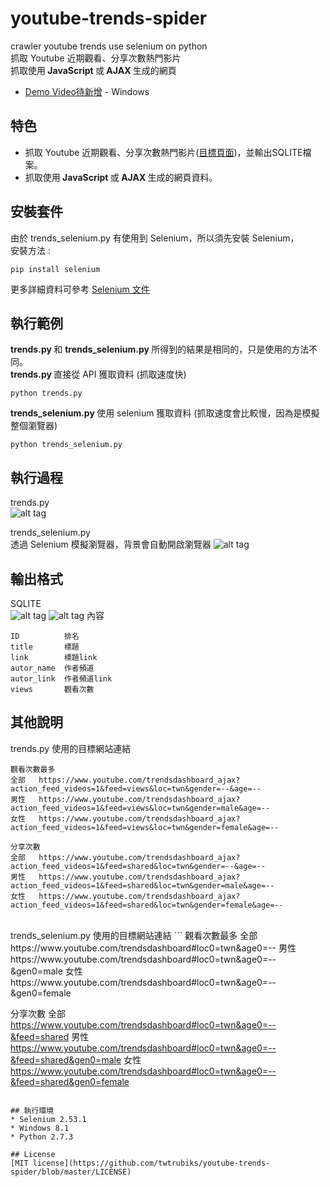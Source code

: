 # youtube-trends-spider
crawler youtube trends use selenium on python<br>
抓取 Youtube 近期觀看、分享次數熱門影片<br>
抓取使用<b> JavaScript </b>或<b> AJAX </b>生成的網頁
* [Demo Video待新增]() - Windows 

## 特色
* 抓取 Youtube 近期觀看、分享次數熱門影片([目標頁面](https://www.youtube.com/trendsdashboard#loc0=twn&age0=--))，並輸出SQLITE檔案。
* 抓取使用<b> JavaScript </b>或<b> AJAX </b>生成的網頁資料。
   
## 安裝套件
由於 trends_selenium.py 有使用到 Selenium，所以須先安裝 Selenium，<br>
安裝方法 :<br>
```
pip install selenium 
```
更多詳細資料可參考 [Selenium 文件](http://selenium-python.readthedocs.org/#)

## 執行範例 
<b> trends.py </b> 和 <b> trends_selenium.py </b> 所得到的結果是相同的，只是使用的方法不同。<br>
<b> trends.py </b> 直接從 API 獲取資料 (抓取速度快)
```
python trends.py
```
<b> trends_selenium.py </b> 使用 selenium 獲取資料 (抓取速度會比較慢，因為是模擬整個瀏覽器)
```
python trends_selenium.py 
```

## 執行過程
trends.py<br>
![alt tag](http://i.imgur.com/qxPR9yd.jpg)

trends_selenium.py <br>
透過 Selenium 模擬瀏覽器，背景會自動開啟瀏覽器
![alt tag](http://i.imgur.com/bOgPiK3.jpg)

## 輸出格式
SQLITE<br>
![alt tag](http://i.imgur.com/jMuVSRi.jpg)
![alt tag](http://i.imgur.com/fz40wPu.jpg)
內容
```
ID          排名
title       標題
link        標題link
autor_name  作者頻道
autor_link  作者頻道link      
views       觀看次數    
```

## 其他說明
trends.py 使用的目標網站連結
```
觀看次數最多
全部   https://www.youtube.com/trendsdashboard_ajax?action_feed_videos=1&feed=views&loc=twn&gender=--&age=-- 	       		  
男性   https://www.youtube.com/trendsdashboard_ajax?action_feed_videos=1&feed=views&loc=twn&gender=male&age=--	       		   
女性   https://www.youtube.com/trendsdashboard_ajax?action_feed_videos=1&feed=views&loc=twn&gender=female&age=--	       
  
分享次數
全部   https://www.youtube.com/trendsdashboard_ajax?action_feed_videos=1&feed=shared&loc=twn&gender=--&age=--		   		  
男性   https://www.youtube.com/trendsdashboard_ajax?action_feed_videos=1&feed=shared&loc=twn&gender=male&age=--	       		   
女性   https://www.youtube.com/trendsdashboard_ajax?action_feed_videos=1&feed=shared&loc=twn&gender=female&age=--
```
<br>
trends_selenium.py 使用的目標網站連結	
```
觀看次數最多
全部   https://www.youtube.com/trendsdashboard#loc0=twn&age0=--
男性   https://www.youtube.com/trendsdashboard#loc0=twn&age0=--&gen0=male
女性   https://www.youtube.com/trendsdashboard#loc0=twn&age0=--&gen0=female
  
分享次數
全部   https://www.youtube.com/trendsdashboard#loc0=twn&age0=--&feed=shared
男性   https://www.youtube.com/trendsdashboard#loc0=twn&age0=--&feed=shared&gen0=male
女性   https://www.youtube.com/trendsdashboard#loc0=twn&age0=--&feed=shared&gen0=female
``` 

## 執行環境
* Selenium 2.53.1
* Windows 8.1
* Python 2.7.3

## License
[MIT license](https://github.com/twtrubiks/youtube-trends-spider/blob/master/LICENSE)